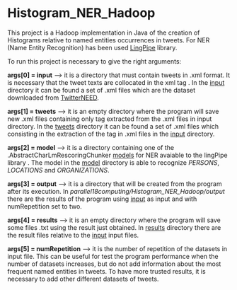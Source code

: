 # Histogram_NER_Hadoop

This project is a Hadoop implementation in Java of the creation of Histograms relative to named entities occurrences in tweets. For NER (Name Entity Recognition) has been used [LingPipe](http://alias-i.com/lingpipe/demos/tutorial/read-me.html) library.

To run this project is necessary to give the right arguments:

**args[0] = input** --> it is a directory that must contain tweets in .xml format. It is necessary that the tweet texts are collocated in the xml tag <TweetText>. In the [input](https://github.com/parallel18computing/Histogram_NER_Hadoop/tree/master/input) directory it can be found a set of .xml files which are the dataset downloaded from [TwitterNEED](https://github.com/badiehm/TwitterNEED).

**args[1] = tweets** --> it is an empty directory where the program will save new .xml files containing only <TweetText> tag extracted from  the .xml files in input directory. In the [tweets](https://github.com/parallel18computing/Histogram_NER_Hadoop/tree/master/tweets) directory it can be found a set of .xml files which consisting in the extraction of the <TweetText> tag in .xml files in the [input](https://github.com/parallel18computing/Histogram_NER_Hadoop/tree/master/input) directory.

**args[2] = model** --> it is a directory containing one of the .AbstractCharLmRescoringChunker [models](http://alias-i.com/lingpipe/web/models.html) for NER avaiable to the lingPipe library . The model in the [model](https://github.com/parallel18computing/Histogram_NER_Hadoop/tree/master/model) directory is able to recognize _PERSONS_, _LOCATIONS_ and _ORGANIZATIONS_.

**args[3] = output** --> it is a directory that will be created from the program after its execution. In _parallel18computing/Histogram_NER_Hadoop/output_ there are the results of the program using [input](https://github.com/parallel18computing/Histogram_NER_Hadoop/tree/master/input) as input and with numRepetition set to two.

**args[4] = results** --> it is an empty directory where the program will save some files .txt using the result just obtained. In [results](https://github.com/parallel18computing/Histogram_NER_Hadoop/tree/master/results) directory there are the result files relative to the [input](https://github.com/parallel18computing/Histogram_NER_Hadoop/tree/master/input) input files. 

**args[5] = numRepetition** --> it is the number of repetition of the datasets in input file. This can be useful for test the program performance when the number of datasets increases, but do not add information about the most frequent named entities in tweets. To have more trusted results, it is necessary to add other different datasets of tweets.
